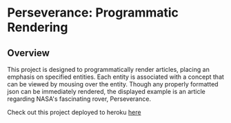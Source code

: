 # Perseverance: Programmatic Rendering

## Overview

This project is designed to programmatically render articles, placing an emphasis on specified entities. Each entity is associated with a concept that can be viewed by mousing over the entity. Though any properly formatted json can be immediately rendered, the displayed example is an article regarding NASA's fascinating rover, Perseverance.

Check out this project deployed to heroku [here](https://nasa-article.herokuapp.com/)

